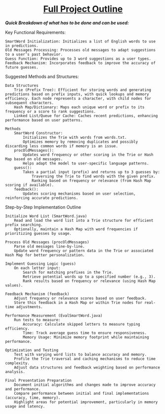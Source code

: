 <h1 align="center">
  <a href="https://github.com/brysonnoble/CSE2010-Final-Project/blob/main/termProject.pdf">Full Project Outline</a>
</h1>
<i align="center"><b>Quick Breakdown of what has to be done and can be used:</b></i>

Key Functional Requirements:

    SmartWord Initialization: Initializes a list of English words to use in predictions.
    Old Messages Processing: Processes old messages to adapt suggestions to a user’s past behavior.
    Guess Function: Provides up to 3 word suggestions as a user types.
    Feedback Mechanism: Incorporates feedback to improve the accuracy of future guesses.

Suggested Methods and Structures:

    Data Structures
        Trie (Prefix Tree): Efficient for storing words and generating predictions based on prefix inputs, with quick lookups and memory efficiency. Each node represents a character, with child nodes for subsequent characters.
        Hash Map/Dictionary: Maps each unique word or prefix to its frequency or a score to rank suggestions.
        Linked List/Queue for Cache: Caches recent predictions, enhancing performance based on user patterns.

    Methods
        SmartWord Constructor:
            Initializes the Trie with words from words.txt.
            Optimizes memory by removing duplicates and possibly discarding less common words if memory is an issue.
        procOldMessages():
            Updates word frequency or other scoring in the Trie or Hash Map based on old messages.
            Helps adapt the model to user-specific language patterns.
        guess():
            Takes a partial input (prefix) and returns up to 3 guesses by:
                Traversing the Trie to find words with the given prefix.
                Ranking based on frequency or relevance (from Hash Map scoring if available).
        feedback():
            Updates scoring mechanisms based on user selection, reinforcing accurate predictions.

Step-by-Step Implementation Outline

    Initialize Word List (SmartWord.java)
        Read and load the word list into a Trie structure for efficient prefix searching.
        Optionally, maintain a Hash Map with word frequencies if prioritizing guesses by usage.

    Process Old Messages (procOldMessages)
        Parse old messages line-by-line.
        Update word frequency or pattern data in the Trie or associated Hash Map for better personalization.

    Implement Guessing Logic (guess)
        On each letter input:
            Search for matching prefixes in the Trie.
            Retrieve potential words up to a specified number (e.g., 3).
            Rank results based on frequency or relevance (using Hash Map values).

    Feedback Mechanism (feedback)
        Adjust frequency or relevance scores based on user feedback.
        Store this feedback in a Hash Map or within Trie nodes for real-time adjustments.

    Performance Measurement (EvalSmartWord.java)
        Run tests to measure:
            Accuracy: Calculate skipped letters to measure typing efficiency.
            Time: Track average guess time to ensure responsiveness.
            Memory Usage: Minimize memory footprint while maintaining performance.

    Optimization and Testing
        Test with varying word lists to balance accuracy and memory.
        Profile the Trie traversal and caching mechanisms to reduce time complexity.
        Adjust data structures and feedback weighting based on performance analysis.

    Final Presentation Preparation
        Document initial algorithms and changes made to improve accuracy and performance.
        Compare performance between initial and final implementations (accuracy, time, memory).
        Highlight areas for potential improvement, particularly in memory usage and latency.
